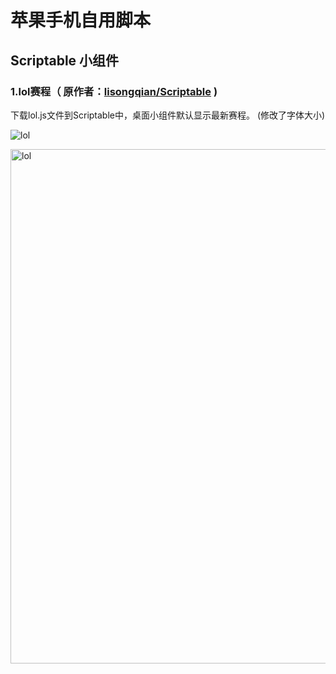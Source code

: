 # 苹果手机自用脚本
## Scriptable 小组件
### 1.lol赛程（ 原作者：[lisongqian/Scriptable](https://github.com/lisongqian/Scriptable) )
下载lol.js文件到Scriptable中，桌面小组件默认显示最新赛程。 (修改了字体大小)

![lol]()

<img src="https://github.com/user-attachments/assets/08bcd9ad-61f2-4d20-b27f-e0a4c305823f" alt="lol" width="550" height="823"/>
